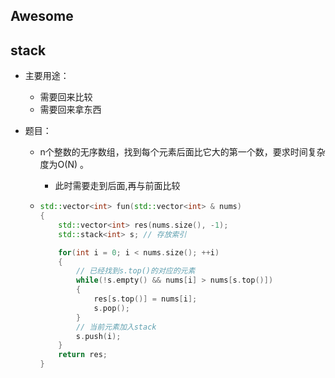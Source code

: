## Awesome

## stack

- 主要用途：

  - 需要回来比较
  - 需要回来拿东西

- 题目：

  - n个整数的无序数组，找到每个元素后面比它大的第一个数，要求时间复杂度为O(N) 。 

    - 此时需要走到后面,再与前面比较

  - ```c++
    std::vector<int> fun(std::vector<int> & nums)
    { 
        std::vector<int> res(nums.size(), -1);  
        std::stack<int> s; // 存放索引
    
        for(int i = 0; i < nums.size(); ++i)
        {
            // 已经找到s.top()的对应的元素
            while(!s.empty() && nums[i] > nums[s.top()])
            {
                res[s.top()] = nums[i];
                s.pop();
            }
            // 当前元素加入stack
            s.push(i);
        }
        return res;
    }
    ```

    
